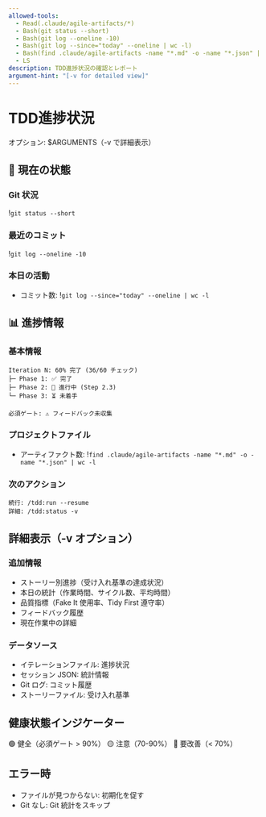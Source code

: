 ```yaml
---
allowed-tools:
  - Read(.claude/agile-artifacts/*)
  - Bash(git status --short)
  - Bash(git log --oneline -10)
  - Bash(git log --since="today" --oneline | wc -l)
  - Bash(find .claude/agile-artifacts -name "*.md" -o -name "*.json" | wc -l)
  - LS
description: TDD進捗状況の確認とレポート
argument-hint: "[-v for detailed view]"
---
```


# TDD進捗状況

オプション: $ARGUMENTS（-v で詳細表示）

## 🔄 現在の状態

### Git 状況
!`git status --short`

### 最近のコミット
!`git log --oneline -10`

### 本日の活動
- コミット数: !`git log --since="today" --oneline | wc -l`

## 📊 進捗情報

### 基本情報
```
Iteration N: 60% 完了 (36/60 チェック)
├─ Phase 1: ✅ 完了
├─ Phase 2: 🔄 進行中 (Step 2.3)
└─ Phase 3: ⏳ 未着手

必須ゲート: ⚠️ フィードバック未収集
```

### プロジェクトファイル
- アーティファクト数: !`find .claude/agile-artifacts -name "*.md" -o -name "*.json" | wc -l`

### 次のアクション
```
続行: /tdd:run --resume
詳細: /tdd:status -v
```

## 詳細表示（-v オプション）

### 追加情報
- ストーリー別進捗（受け入れ基準の達成状況）
- 本日の統計（作業時間、サイクル数、平均時間）
- 品質指標（Fake It 使用率、Tidy First 遵守率）
- フィードバック履歴
- 現在作業中の詳細

### データソース
- イテレーションファイル: 進捗状況
- セッション JSON: 統計情報
- Git ログ: コミット履歴
- ストーリーファイル: 受け入れ基準

## 健康状態インジケーター

🟢 健全（必須ゲート > 90%）
🟡 注意（70-90%）
🔴 要改善（< 70%）

## エラー時
- ファイルが見つからない: 初期化を促す
- Git なし: Git 統計をスキップ

